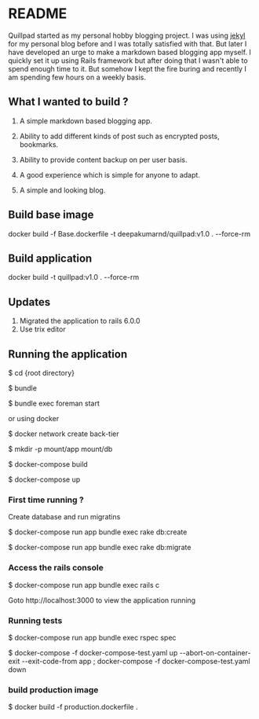 # README

Quillpad started as my personal hobby blogging project. I was using [jekyl](https://jekyllrb.com/) for my personal blog before and I was totally satisfied with that. But later I have developed an urge to make a markdown based blogging app myself. I quickly set it up using Rails framework but after doing that I wasn't able to spend enough time to it. But somehow I kept the fire buring and recently I am spending few hours on a weekly basis.

## What I wanted to build ?

1. A simple markdown based blogging app.

2. Ability to add different kinds of post such as encrypted posts, bookmarks.

3. Ability to provide content backup on per user basis.

4. A good experience which is simple for anyone to adapt.

5. A simple and looking blog.

## Build base image

docker build -f Base.dockerfile  -t deepakumarnd/quillpad:v1.0 . --force-rm

## Build application

docker build -t quillpad:v1.0 . --force-rm

## Updates

1. Migrated the application to rails 6.0.0
2. Use trix editor


## Running the application

$ cd {root directory}

$ bundle

$ bundle exec foreman start

or using docker

$ docker network create back-tier

$ mkdir -p mount/app mount/db

$ docker-compose build

$ docker-compose up

### First time running ?

Create database and run migratins

$ docker-compose run app bundle exec rake db:create

$ docker-compose run app bundle exec rake db:migrate

### Access the rails console

$ docker-compose run app bundle exec rails c


Goto http://localhost:3000 to view the application running

### Running tests

$ docker-compose run app bundle exec rspec spec

$ docker-compose -f docker-compose-test.yaml up  --abort-on-container-exit --exit-code-from app ; docker-compose -f docker-compose-test.yaml down

### build production image

$ docker build -f production.dockerfile .
